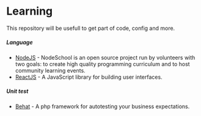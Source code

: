 Learning
=======
This repository will be usefull to get part of code, config and more.

##### Language
* [NodeJS](https://nodeschool.io/fr-fr/) - NodeSchool is an open source project run by volunteers with two goals: to create high quality programming curriculum and to host community learning events.
* [ReactJS](https://facebook.github.io/react/) - A JavaScript library for building user interfaces.

##### Unit test
* [Behat](https://gist.github.com/cordoval/1206686) - A php framework for autotesting your business expectations.
